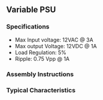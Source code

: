 ## Variable PSU

### Specifications

- Max Input voltage: 12VAC @ 3A
- Max output Voltage: 12VDC @ 1A
- Load Regulation: 5% 
- Ripple: 0.75 Vpp @ 1A

### Assembly Instructions



### Typical Characteristics
